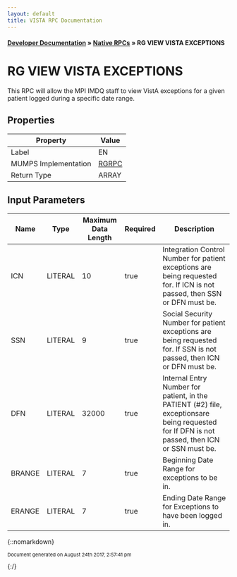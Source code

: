 ```yaml
---
layout: default
title: VISTA RPC Documentation
---
```


#### [Developer Documentation](../index) &#187; [Native RPCs](TableOfContents) &#187; RG VIEW VISTA EXCEPTIONS<br/>
# RG VIEW VISTA EXCEPTIONS

This RPC will allow the MPI IMDQ staff to view VistA exceptions for a given patient logged during a specific date range.

## Properties

Property | Value
--- | ---
Label | EN
MUMPS Implementation | [RGRPC](http://code.osehra.org/dox/Routine_RGRPC_source.html)
Return Type | ARRAY


## Input Parameters

Name | Type | Maximum Data Length | Required | Description
--- | --- | --- | --- | ---
ICN | LITERAL | 10 | true | Integration Control Number for patient exceptions are being requested for.  If ICN is not passed, then SSN or DFN must be.
SSN | LITERAL | 9 | true | Social Security Number for patient exceptions are being requested for.  If SSN is not passed, then ICN or DFN must be.
DFN | LITERAL | 32000 | true | Internal Entry Number for patient, in the PATIENT (#2) file, exceptionsare being requested for  If DFN is not passed, then ICN or SSN must be.
BRANGE | LITERAL | 7 | true | Beginning Date Range for exceptions to be in.
ERANGE | LITERAL | 7 | true | Ending Date Range for Exceptions to have been logged in.



{::nomarkdown} <br/><p style="font-size: 11px">Document generated on August 24th 2017, 2:57:41 pm</p>{:/}
